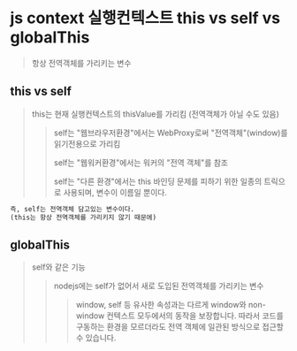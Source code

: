 # js context 실행컨텍스트 this vs self vs globalThis

> 항상 전역객체를 가리키는 변수

## this vs self

> this는 현재 실행컨텍스트의 thisValue를 가리킴 (전역객체가 아닐 수도 있음)
>
> > self는 "웹브라우저환경"에서는 WebProxy로써 "전역객체"(window)를 읽기전용으로 가리킴
> >
> > self는 "웹워커환경"에서는 워커의 "전역 객체"를 참조
> >
> > self는 "다른 환경"에서는 this 바인딩 문제를 피하기 위한 일종의 트릭으로 사용되며, 변수이 이름일 뿐이다.

```txt
즉, self는 전역객체 담고있는 변수이다.
(this는 항상 전역객체를 가리키지 않기 때문에)
```

## globalThis

> self와 같은 기능
>
> > nodejs에는 self가 없어서 새로 도입된 전역객체를 가리키는 변수
> >
> > > window, self 등 유사한 속성과는 다르게 window와 non-window 컨텍스트 모두에서의 동작을 보장합니다. 따라서 코드를 구동하는 환경을 모르더라도 전역 객체에 일관된 방식으로 접근할 수 있습니다.

